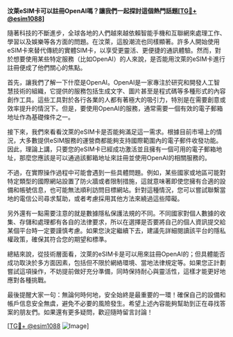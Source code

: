 **汶萊eSIM卡可以註冊OpenAI嗎？讓我們一起探討這個熱門話題[[TG💪+ @esim1088](https://t.me/s/esim1088)]**

隨著科技的不斷進步，全球各地的人們越來越依賴智能手機和互聯網來處理工作、學習以及娛樂等各方面的問題。在汶萊，這股潮流也同樣顯著。許多人開始使用eSIM卡來替代傳統的實體SIM卡，以享受更靈活、更便捷的通訊體驗。然而，對於想要使用某些特定服務（比如OpenAI）的人來說，是否能用汶萊的eSIM卡進行註冊便成了他們關心的焦點。

首先，讓我們了解一下什麼是OpenAI。OpenAI是一家專注於研究和開發人工智慧技術的組織，它提供的服務包括生成文字、圖片甚至是程式碼等多種形式的內容創作工具。這些工具對於各行各業的人都有著極大的吸引力，特別是在需要創意或效率提升的情況下。但是，要使用OpenAI的服務，通常需要一個有效的電子郵箱地址作為基礎條件之一。

接下來，我們來看看汶萊的eSIM卡是否能夠滿足這一需求。根據目前市場上的情況，大多數提供eSIM服務的運營商都能夠支持國際範圍內的電子郵件收發功能。因此，理論上講，只要您的eSIM卡已經成功激活並且擁有一個可用的電子郵箱地址，那麼您應該是可以通過該郵箱地址來註冊並使用OpenAI的相關服務的。

不過，在實際操作過程中可能會遇到一些具體問題。例如，某些國家或地區可能對特定類型的國際網站設置了防火牆或者限制措施，這就意味著即使您擁有合適的設備和帳號信息，也可能無法順利訪問目標網站。針對這種情況，您可以嘗試聯繫當地的電信公司尋求幫助，或者考慮採用其他方法來繞過這些障礙。

另外還有一點需要注意的就是數據隱私保護法規的不同。不同國家對個人數據的收集、存儲和處理都有各自的法律要求，所以在選擇是否要將自己的個人資訊提交給某個平台時一定要謹慎考慮。如果您決定繼續下去，建議先詳細閱讀該平台的隱私權政策，確保其符合您的期望和標準。

總結來說，從技術層面看，汶萊的eSIM卡是可以用來註冊OpenAI的；但具體能否成功取決於多方面因素，包括但不限於網絡環境、當地法律規定等。如果您正計劃嘗試這項操作，不妨提前做好充分準備，同時保持耐心與靈活性，這樣才能更好地應對各種挑戰。

最後提醒大家一句：無論何時何地，安全始終是最重要的一環！確保自己的設備和帳戶信息安全無虞，避免不必要的風險發生。希望上述內容能夠幫助到正在尋找答案的朋友們。如果還有更多疑問，歡迎隨時留言討論！

[[TG💪+ @esim1088](https://t.me/s/esim1088) ![Image](https://i.postimg.cc/4NQfJmqS/Snipaste-2025-05-13-00-14-12.png)]